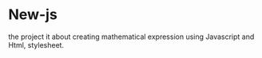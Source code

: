 # New-js
the project it about creating mathematical expression using Javascript and Html, stylesheet. 
